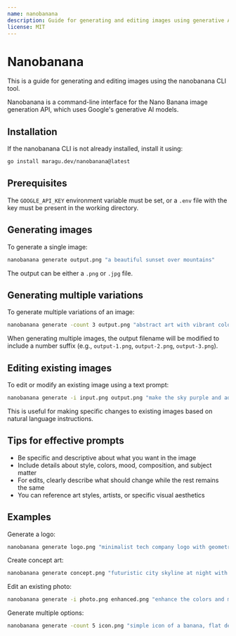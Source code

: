 ```yaml
---
name: nanobanana
description: Guide for generating and editing images using generative AI with the nanobanana CLI
license: MIT
---
```


# Nanobanana

This is a guide for generating and editing images using the nanobanana CLI tool.

Nanobanana is a command-line interface for the Nano Banana image generation API, which uses Google's generative AI models.

## Installation

If the nanobanana CLI is not already installed, install it using:

```bash
go install maragu.dev/nanobanana@latest
```

## Prerequisites

The `GOOGLE_API_KEY` environment variable must be set, or a `.env` file with the key must be present in the working directory.

## Generating images

To generate a single image:

```bash
nanobanana generate output.png "a beautiful sunset over mountains"
```

The output can be either a `.png` or `.jpg` file.

## Generating multiple variations

To generate multiple variations of an image:

```bash
nanobanana generate -count 3 output.png "abstract art with vibrant colors"
```

When generating multiple images, the output filename will be modified to include a number suffix (e.g., `output-1.png`, `output-2.png`, `output-3.png`).

## Editing existing images

To edit or modify an existing image using a text prompt:

```bash
nanobanana generate -i input.png output.png "make the sky purple and add stars"
```

This is useful for making specific changes to existing images based on natural language instructions.

## Tips for effective prompts

- Be specific and descriptive about what you want in the image
- Include details about style, colors, mood, composition, and subject matter
- For edits, clearly describe what should change while the rest remains the same
- You can reference art styles, artists, or specific visual aesthetics

## Examples

Generate a logo:
```bash
nanobanana generate logo.png "minimalist tech company logo with geometric shapes in blue and white"
```

Create concept art:
```bash
nanobanana generate concept.png "futuristic city skyline at night with neon lights and flying vehicles, cyberpunk style"
```

Edit an existing photo:
```bash
nanobanana generate -i photo.png enhanced.png "enhance the colors and make it look like golden hour"
```

Generate multiple options:
```bash
nanobanana generate -count 5 icon.png "simple icon of a banana, flat design, yellow and white"
```
